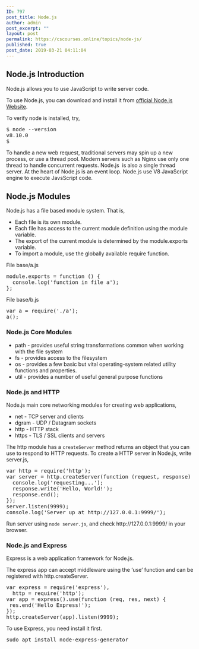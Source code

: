 ```yaml
---
ID: 797
post_title: Node.js
author: admin
post_excerpt: ""
layout: post
permalink: https://cscourses.online/topics/node-js/
published: true
post_date: 2019-03-21 04:11:04
---
```

<!DOCTYPE html>
<html>
  <head>
    <meta http-equiv="content-type" content="text/html; charset=UTF-8">
    <title></title>
  </head>
  <body>
    <h2>Node.js Introduction</h2>
    <p>Node.js allows you to use JavaScript to write server code.</p>
    <p>To use Node.js, you can download and install it from <a href="https://nodejs.org/en/">official
        Node.js Website</a>.</p>
    <p>To verify node is installed, try,</p>
    <pre>$ node --version&nbsp;
v8.10.0
$ </pre>
    <p>To handle a new web request, traditional servers may spin up a new
      process, or use a thread pool. Modern servers such as Nginx use only one
      thread to handle concurrent requests. Node.js&nbsp; is also a single
      thread server. At the heart of Node.js is an event loop. Node.js use V8
      JavaScript engine to execute JavsScript code.</p>
    <h2>Node.js Modules</h2>
    <p>Node.js has a file based module system. That is,</p>
    <ul>
      <li>Each file is its own module.</li>
      <li>Each file has access to the current module definition using the module
        variable.</li>
      <li>The export of the current module is determined by the module.exports
        variable.</li>
      <li>To import a module, use the globally available require function.</li>
    </ul>
    <p>File base/a.js</p>
    <pre lang="javascript">module.exports = function () {
  console.log('function in file a');
};
</pre>
    <p>File base/b.js</p>
    <pre lang="javascript">var a = require('./a');
a();</pre>
    <h3>Node.js Core Modules</h3>
    <ul>
      <li>path - provides useful string transformations common when working with
        the file system</li>
      <li>fs - provides access to the filesystem</li>
      <li>os - provides a few basic but vital operating-system related utility
        functions and properties.</li>
      <li>util - provides a number of useful general purpose functions</li>
    </ul>
    <h3>Node.js and HTTP</h3>
    <p>Node.js main core networking modules for creating web applications,</p>
    <ul>
      <li>net - TCP server and clients</li>
      <li>dgram - UDP / Datagram sockets</li>
      <li>http - HTTP stack</li>
      <li>https - TLS / SSL clients and servers</li>
    </ul>
    <p>The http module has a <code>createServer</code> method returns an object
      that you can use to respond to HTTP requests. To create a HTTP server in
      Node.js, write server.js,</p>
    <pre lang="javascript">var http = require('http');
var server = http.createServer(function (request, response) {
  console.log('requesting...');
  response.write('Hello, World!');
  response.end();
});
server.listen(9999);
console.log('Server up at http://127.0.0.1:9999/');
</pre>
    <p>Run server using <code>node server.js</code>, and check
      http://127.0.0.1:9999/ in your browser.</p>
    <h3>Node.js and Express</h3>
    <p>Express is a web application framework for Node.js.</p>
    <p>The express app can accept middleware using the ‘use’ function and can be
      registered with http.createServer.</p>
    <pre lang="javascript">var express = require('express'),
  http = require('http');
var app = express().use(function (req, res, next) {
 res.end('Hello Express!');
});
http.createServer(app).listen(9999);</pre>
    To use Express, you need install it first.
    <pre>sudo apt install node-express-generator</pre>
  </body>
</html>